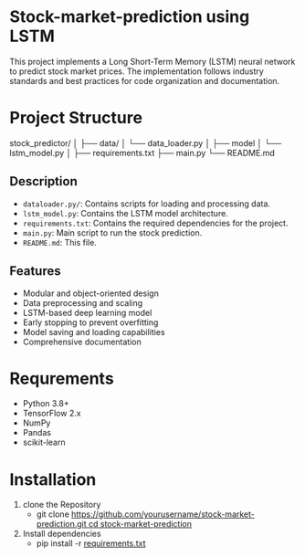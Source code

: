 # Stock-market-prediction using LSTM
This project implements a Long Short-Term Memory (LSTM) neural network to predict stock market prices. The implementation follows industry standards and best practices for code organization and documentation.
# Project Structure
stock_predictor/
│
├── data/
│   └── data_loader.py
│
├── model
│   └── lstm_model.py
│
├── requirements.txt
├── main.py
└── README.md

## Description

- `dataloader.py/`: Contains scripts for loading and processing data.
- `lstm_model.py`: Contains the LSTM model architecture.
- `requirements.txt`: Contains the required dependencies for the project.
- `main.py`: Main script to run the stock prediction.
- `README.md`: This file.
## Features
- Modular and object-oriented design
- Data preprocessing and scaling
- LSTM-based deep learning model
- Early stopping to prevent overfitting
- Model saving and loading capabilities
- Comprehensive documentation
# Requrements
- Python 3.8+
- TensorFlow 2.x
- NumPy
- Pandas
- scikit-learn
# Installation
1. clone the Repository
   - git clone [https://github.com/yourusername/stock-market-prediction.git
cd stock-market-prediction](https://github.com/Seetha-2002/Stock-market-prediction)
2. Install dependencies
   - pip install -r [requirements.txt](requirements.txt)
